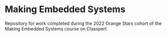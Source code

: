 # Making Embedded Systems

Repository for work completed during the 2022 Orange Stars cohort of the
Making Embedded Systems course on Classpert.